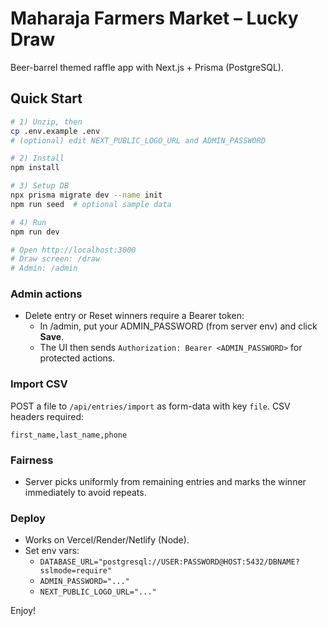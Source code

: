 # Maharaja Farmers Market – Lucky Draw

Beer-barrel themed raffle app with Next.js + Prisma (PostgreSQL).

## Quick Start

```bash
# 1) Unzip, then
cp .env.example .env
# (optional) edit NEXT_PUBLIC_LOGO_URL and ADMIN_PASSWORD

# 2) Install
npm install

# 3) Setup DB
npx prisma migrate dev --name init
npm run seed  # optional sample data

# 4) Run
npm run dev

# Open http://localhost:3000
# Draw screen: /draw
# Admin: /admin
```

### Admin actions
- Delete entry or Reset winners require a Bearer token:
  - In /admin, put your ADMIN_PASSWORD (from server env) and click **Save**.
  - The UI then sends `Authorization: Bearer <ADMIN_PASSWORD>` for protected actions.

### Import CSV
POST a file to `/api/entries/import` as form-data with key `file`. CSV headers required:
```
first_name,last_name,phone
```

### Fairness
- Server picks uniformly from remaining entries and marks the winner immediately to avoid repeats.

### Deploy
- Works on Vercel/Render/Netlify (Node).
- Set env vars:
  - `DATABASE_URL="postgresql://USER:PASSWORD@HOST:5432/DBNAME?sslmode=require"`
  - `ADMIN_PASSWORD="..."`
  - `NEXT_PUBLIC_LOGO_URL="..."`

Enjoy!
